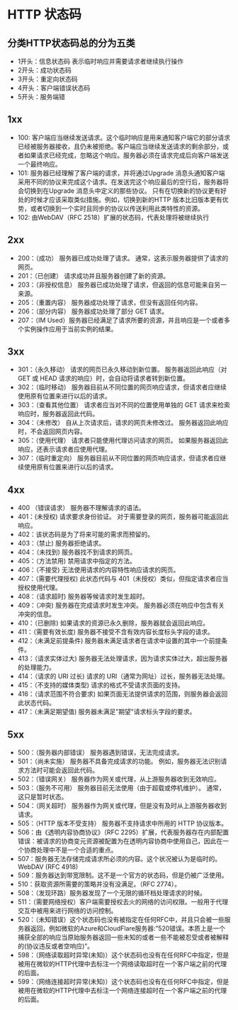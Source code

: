 # HTTP 状态码

## 分类HTTP状态码总的分为五类

- 1开头：信息状态码 表示临时响应并需要请求者继续执行操作
- 2开头：成功状态码
- 3开头：重定向状态码
- 4开头：客户端错误状态码
- 5开头：服务端错

## 1xx

- 100: 客户端应当继续发送请求。这个临时响应是用来通知客户端它的部分请求已经被服务器接收，且仍未被拒绝。客户端应当继续发送请求的剩余部分，或者如果请求已经完成，忽略这个响应。服务器必须在请求完成后向客户端发送一个最终响应。
- 101: 服务器已经理解了客户端的请求，并将通过Upgrade 消息头通知客户端采用不同的协议来完成这个请求。在发送完这个响应最后的空行后，服务器将会切换到在Upgrade 消息头中定义的那些协议。 只有在切换新的协议更有好处的时候才应该采取类似措施。例如，切换到新的HTTP 版本比旧版本更有优势，或者切换到一个实时且同步的协议以传送利用此类特性的资源。
- 102: 由WebDAV（RFC 2518）扩展的状态码，代表处理将被继续执行

## 2xx

- 200：（成功） 服务器已成功处理了请求。 通常，这表示服务器提供了请求的网页。
- 201：（已创建） 请求成功并且服务器创建了新的资源。
- 203：（非授权信息） 服务器已成功处理了请求，但返回的信息可能来自另一来源。
- 205：（重置内容） 服务器成功处理了请求，但没有返回任何内容。
- 206：（部分内容） 服务器成功处理了部分 GET 请求。
- 207：（IM Used）服务器已经满足了请求所要的资源，并且响应是一个或者多个实例操作应用于当前实例的结果。

## 3xx

- 301：（永久移动） 请求的网页已永久移动到新位置。 服务器返回此响应（对 GET 或 HEAD 请求的响应）时，会自动将请求者转到新位置。
- 302：（临时移动） 服务器目前从不同位置的网页响应请求，但请求者应继续使用原有位置来进行以后的请求。
- 303：（查看其他位置） 请求者应当对不同的位置使用单独的 GET 请求来检索响应时，服务器返回此代码。
- 304：（未修改） 自从上次请求后，请求的网页未修改过。 服务器返回此响应时，不会返回网页内容。
- 305：（使用代理） 请求者只能使用代理访问请求的网页。 如果服务器返回此响应，还表示请求者应使用代理。
- 307：（临时重定向） 服务器目前从不同位置的网页响应请求，但请求者应继续使用原有位置来进行以后的请求。

## 4xx

- 400 （错误请求） 服务器不理解请求的语法。
- 401：(未授权) 请求要求身份验证。 对于需要登录的网页，服务器可能返回此响应。
- 402：该状态码是为了将来可能的需求而预留的。
- 403：（禁止) 服务器拒绝请求。
- 404：（未找到) 服务器找不到请求的网页。
- 405：（方法禁用) 禁用请求中指定的方法。
- 406：（不接受) 无法使用请求的内容特性响应请求的网页。
- 407：（需要代理授权) 此状态代码与 401（未授权）类似，但指定请求者应当授权使用代理。
- 408：（请求超时) 服务器等候请求时发生超时。
- 409：（冲突) 服务器在完成请求时发生冲突。 服务器必须在响应中包含有关冲突的信息。
- 410：（已删除) 如果请求的资源已永久删除，服务器就会返回此响应。
- 411：（需要有效长度) 服务器不接受不含有效内容长度标头字段的请求。
- 412：（未满足前提条件) 服务器未满足请求者在请求中设置的其中一个前提条件。
- 413：（请求实体过大) 服务器无法处理请求，因为请求实体过大，超出服务器的处理能力。
- 414：（请求的 URI 过长) 请求的 URI（通常为网址）过长，服务器无法处理。
- 415：（不支持的媒体类型) 请求的格式不受请求页面的支持。
- 416：（请求范围不符合要求) 如果页面无法提供请求的范围，则服务器会返回此状态代码。
- 417：（未满足期望值) 服务器未满足"期望"请求标头字段的要求。

## 5xx

- 500：（服务器内部错误） 服务器遇到错误，无法完成请求。
- 501：（尚未实施） 服务器不具备完成请求的功能。 例如，服务器无法识别请求方法时可能会返回此代码。
- 502：（错误网关） 服务器作为网关或代理，从上游服务器收到无效响应。
- 503：（服务不可用） 服务器目前无法使用（由于超载或停机维护）。 通常，这只是暂时状态。
- 504：（网关超时） 服务器作为网关或代理，但是没有及时从上游服务器收到请求。
- 505：（HTTP 版本不受支持） 服务器不支持请求中所用的 HTTP 协议版本。
- 506：由《透明内容协商协议》（RFC 2295）扩展，代表服务器存在内部配置错误：被请求的协商变元资源被配置为在透明内容协商中使用自己，因此在一个协商处理中不是一个合适的重点。
- 507：服务器无法存储完成请求所必须的内容。这个状况被认为是临时的。WebDAV (RFC 4918)
- 509：服务器达到带宽限制。这不是一个官方的状态码，但是仍被广泛使用。
- 510：获取资源所需要的策略并没有没满足。（RFC 2774）。
- 508：（发现环路）服务器发现了一个无限的循环档处理请求的时候。
- 511：（需要网络授权）客户端需要授权去火的网络的访问权限。一般用于代理交互中被用来进行网络的访问控制。
- 520：（未知错误）这个状态码也没有被指定在任何RFC中，并且只会被一些服务器返回，例如微软的Azure和CloudFlare服务器:”520错误。本质上是一个捕获全部的响应当原始服务器返回一些未知的或者一些不能被忍受或者被解释的(协议违反或者空响应)”。
- 598：（网络读取超时异常(未知)）这个状态码也没有在任何RFC中指定，但是被用在微软的HTTP代理中去标注一个网络读取超时在一个客户端之前的代理的后面。
- 599：（网络连接超时异常(未知)）这个状态码也没有在任何RFC中指定，但是被用在微软的HTTP代理中去标注一个网络连接超时在一个客户端之前的代理的后面。
